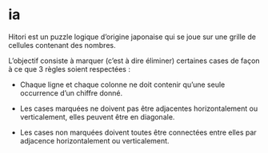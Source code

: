 # ia

Hitori est un puzzle logique d’origine japonaise qui se joue sur une grille de cellules contenant des nombres. 

L’objectif consiste à marquer (c’est à dire éliminer) certaines cases de façon à ce que 3 règles soient respectées :

- Chaque ligne et chaque colonne ne doit contenir qu’une seule occurrence d’un chiffre donné.

- Les cases marquées ne doivent pas être adjacentes horizontalement ou verticalement, elles peuvent être en diagonale.

- Les cases non marquées doivent toutes être connectées entre elles par adjacence horizontalement ou verticalement.
